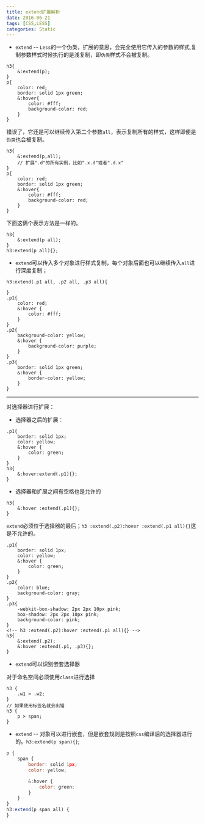```yaml
---
title: extend扩展解析
date: 2016-06-21
tags: [CSS,LESS]
categories: Static
---
```


- `extend` -- `Less`的一个伪类，扩展的意思，会完全使用它传入的参数的样式,复制参数样式时候执行的是浅复制，即`伪类`样式不会被复制。

```less
h3{
    &:extend(p);
}
p{
    color: red;
    border: solid 1px green;
    &:hover{
        color: #fff;
        background-color: red;
    }
}
```

错误了，它还是可以继续传入第二个参数`all`，表示复制所有的样式，这样即便是`伪类`也会被复制。

```less
h3{
    &:extend(p,all);
    // 扩展".d"的所有实例，比如".x.d"或者".d.x"
}
p{
    color: red;
    border: solid 1px green;
    &:hover{
        color: #fff;
        background-color: red;
    }
}
```

下面这俩个表示方法是一样的。

```less
h3{
    &:extend(p all);
}
h3:extend(p all){};
```

- `extend`可以传入多个对象进行样式复制，每个对象后面也可以继续传入`all`进行深度复制；

```less
h3:extend(.p1 all, .p2 all, .p3 all){

}
.p1{
    color: red;
    &:hover {
        color: #fff;
    }
}
.p2{
    background-color: yellow;
    &:hover {
        background-color: purple;
    }
}
.p3{
    border: solid 1px green;
    &:hover {
        border-color: yellow;
    }
}
```

---

对选择器进行扩展：

- 选择器之后的扩展：

```less
.p1{
    border: solid 1px;
    color: yellow;
    &:hover {
        color: green;
    }
}
h3{
    &:hover:extend(.p1){};
}
```

- 选择器和扩展之间有空格也是允许的

```less
h3{
    &:hover :extend(.p1){};
}
```

`extend`必须位于选择器的最后；`h3 :extend(.p2):hover :extend(.p1 all){}`这是不允许的。

```less
.p1{
    border: solid 1px;
    color: yellow;
    &:hover {
        color: green;
    }
}
.p2{
    color: blue;
    background-color: gray;
}
.p3{
    -webkit-box-shadow: 2px 2px 10px pink;
    box-shadow: 2px 2px 10px pink;
    background-color: pink;
}
<!-- h3 :extend(.p2):hover :extend(.p1 all){} -->
h3{ 
    &:extend(.p2);
    &:hover :extend(.p1, .p3){};
}
```

- `extend`可以识别嵌套选择器

对于命名空间必须使用`class`进行选择

```less
h3 {
    .w1 > .w2;
}
// 如果使用标签名就会出错
h3 {
    p > span;
}
```

- `extend` -- 对象可以进行嵌套，但是嵌套规则是按照`css`编译后的选择器进行的。`h3:extend(p span){}`;

```javascript
p {
    span {
        border: solid 1px;
        color: yellow;

        &:hover {
            color: green;
        }
    }
}
h3:extend(p span all) {
}
```


